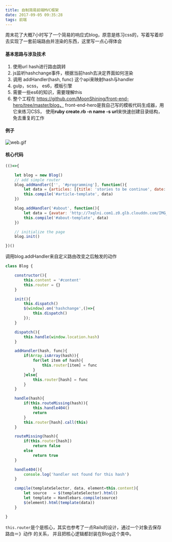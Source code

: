 ```yaml
---
title: 自制简易前端MVC框架
date: 2017-09-05 09:35:28
tags: 前端
---
```

周末花了大概7小时写了一个简易的响应式blog，原意是练习css的，写着写着却去实现了一套前端路由并渲染的东西，这里写一点心得体会

#### 基本思路与涉及技术
1. 使用url hash进行路由跳转
2. js监听hashchange事件，根据当前hash去决定界面如何渲染
3. 调用 addHandler(hash, func) 这个api来映射hash与handler
4. gulp，scss， es6，模板引擎
5. 需要一些es6的知识，需要理解this
6. 整个工程在 https://github.com/MoonShining/front-end-hero/tree/master/blog， front-end-hero是我自己写的模板代码生成器，用它来练习CSS， 使用**ruby create.rb -n name -s url**来快速创建目录结构，免去重复的工作

#### 例子

![web.gif](http://upload-images.jianshu.io/upload_images/4073552-dabf8b4dce1f48e9.gif?imageMogr2/auto-orient/strip)

#### 核心代码

```js
(()=>{

    let blog = new Blog()
    // add simple router
    blog.addHandler(['', '#programming'], function(){
        let data = {articles: [{title: 'stories to be continue', date: '2017-04-09'}]}
        this.compile('#article-template', data) 
    })

    blog.addHandler('#about', function(){
        let data = {avatar: 'http://7xqlni.com1.z0.glb.clouddn.com/IMG_0337.JPG?imageView2/1/w/100/h/100', name: 'Jack Zhou'}
        this.compile('#about-template', data)
    })

    // initialize the page
    blog.init()

})()
```

调用blog.addHandler来自定义路由改变之后触发的动作

```js
class Blog {

    constructor(){
        this.content = '#content'
        this.router = {}
    }

    init(){
        this.dispatch()
        $(window).on('hashchange',()=>{ 
            this.dispatch()
        });
    }

    dispatch(){
        this.handle(window.location.hash)
    }

    addHandler(hash, func){
        if(Array.isArray(hash)){
            for(let item of hash){
                this.router[item] = func
            }
        }else{
            this.router[hash] = func
        }
    }

    handle(hash){
        if(this.routeMissing(hash)){
            this.handle404()
            return
        }
        this.router[hash].call(this)
    }

    routeMissing(hash){
        if(this.router[hash])
            return false
        else
            return true
    }

    handle404(){
        console.log('handler not found for this hash')
    }

    compile(templateSelector, data, element=this.content){
        let source   = $(templateSelector).html()
        let template = Handlebars.compile(source)
        $(element).html(template(data))
    }

}

```

```this.router```是个是核心，其实也参考了一点Rails的设计，通过一个对象去保存 路由＝》动作 的关系， 并且把核心逻辑都封装在Blog这个类中。
